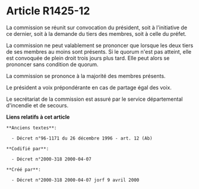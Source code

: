 # Article R1425-12

La commission se réunit sur convocation du président, soit à l'initiative de ce dernier, soit à la demande du tiers des
membres, soit à celle du préfet.

La commission ne peut valablement se prononcer que lorsque les deux tiers de ses membres au moins sont présents. Si le quorum
n'est pas atteint, elle est convoquée de plein droit trois jours plus tard. Elle peut alors se prononcer sans condition de
quorum.

La commission se prononce à la majorité des membres présents.

Le président a voix prépondérante en cas de partage égal des voix.

Le secrétariat de la commission est assuré par le service départemental d'incendie et de secours.

**Liens relatifs à cet article**

	**Anciens textes**:

	  - Décret n°96-1171 du 26 décembre 1996 - art. 12 (Ab)

	**Codifié par**:

	  - Décret n°2000-318 2000-04-07

	**Créé par**:

	  - Décret n°2000-318 2000-04-07 jorf 9 avril 2000
